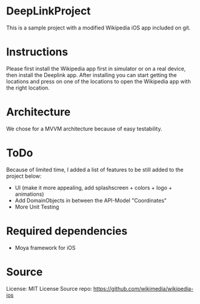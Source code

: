 # DeepLinkProject
This is a sample project with a modified Wikipedia iOS app included on git.

# Instructions
Please first install the Wikipedia app first in simulator or on a real device, then install the Deeplink app. After installing you can start getting the locations and press on one of the locations to open the Wikipedia app with the right location.

# Architecture
We chose for a MVVM architecture because of easy testability.

# ToDo
Because of limited time, I added a list of features to be still added to the project below:
- UI (make it more appealing, add splashscreen + colors + logo + animations)
- Add DomainObjects in between the API-Model "Coordinates"
- More Unit Testing

# Required dependencies
- Moya framework for iOS

# Source
License: MIT License
Source repo: https://github.com/wikimedia/wikipedia-ios

